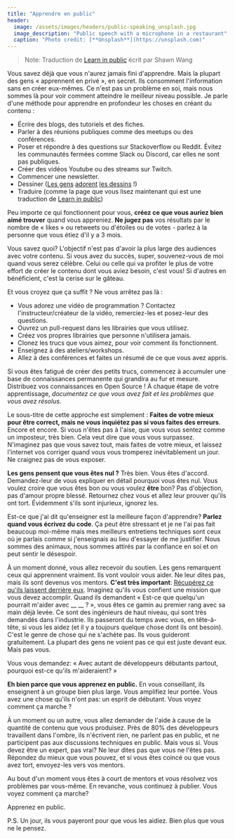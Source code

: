 ```yaml
---
title: "Apprendre en public"
header:
  image: /assets/images/headers/public-speaking_unsplash.jpg
  image_description: "Public speech with a microphone in a restaurant"
  caption: "Photo credit: [**Unsplash**](https://unsplash.com)"
---
```


> Note: Traduction de [Learn in public](https://www.swyx.io/learn-in-public/) écrit par Shawn Wang

Vous savez déjà que vous n'aurez jamais fini d'apprendre. Mais la plupart des gens « apprennent en privé », en secret. Ils consomment l'information sans en créer eux-mêmes. Ce n'est pas un problème en soi, mais nous sommes là pour voir comment atteindre le meilleur niveau possible.
Je parle d'une méthode pour apprendre en profondeur les choses en créant du contenu :
* Écrire des blogs, des tutoriels et des fiches.
* Parler à des réunions publiques comme des meetups ou des conférences.
* Poser et répondre à des questions sur Stackoverflow ou Reddit. Évitez les communautés fermées comme Slack ou Discord, car elles ne sont pas publiques.
* Créer des vidéos Youtube ou des streams sur Twitch.
* Commencer une newsletter.
* Dessiner ([Les gens](https://arkwright.github.io/scaling-react-server-side-rendering.html) [adorent](https://wizardzines.com/) [les dessins](https://code-cartoons.com/) !)
* Traduire (comme la page que vous lisez maintenant qui est une traduction de [Learn in public](https://www.swyx.io/learn-in-public/))

Peu importe ce qui fonctionnent pour vous, **créez ce que vous auriez bien aimé trouver** quand vous appreniez. **Ne jugez pas** vos résultats par le nombre de « likes » ou retweets ou d'étoiles ou de votes - parlez à la personne que vous étiez d'il y a 3 mois.

Vous savez quoi? L'objectif n'est pas d'avoir la plus large des audiences avec votre contenu. Si vous avez du succès, super, souvenez-vous de moi quand vous serez célèbre. Celui ou celle qui va profiter le plus de votre effort de créer le contenu dont vous aviez besoin, c'est vous! Si d'autres en bénéficient, c'est la cerise sur le gâteau.

Et vous croyez que ça suffit ? Ne vous arrêtez pas là :
* Vous adorez une vidéo de programmation ? Contactez l'instructeur/créateur de la vidéo, remerciez-les et posez-leur des questions.
* Ouvrez un pull-request dans les librairies que vous utilisez.
* Créez vos propres librairies que personne n'utilisera jamais.
* Clonez les trucs que vous aimez, pour voir comment ils fonctionnent.
* Enseignez à des ateliers/workshops.
* Allez à des conférences et faites un résumé de ce que vous avez appris.

Si vous êtes fatigué de créer des petits trucs, commencez à accumuler une base de connaissances permanente qui grandira au fur et mesure. Distribuez vos connaissances en Open Source ! À chaque étape de votre apprentissage, *documentez ce que vous avez fait et les problèmes que vous avez résolus.*

Le sous-titre de cette approche est simplement : **Faites de votre mieux pour être correct, mais ne vous inquiétez pas si vous faites des erreurs**. Encore et encore. Si vous n'êtes pas à l'aise, que vous vous sentez comme un imposteur, très bien. Cela veut dire que vous vous surpassez. N'imaginez pas que vous savez tout, mais faites de votre mieux, et laissez l'internet vos corriger quand vous vous tromperez inévitablement un jour. Ne craignez pas de vous exposer.

**Les gens pensent que vous êtes nul ?** Très bien. Vous êtes d'accord. Demandez-leur de vous expliquer en détail pourquoi vous êtes nul. Vous voulez croire que vous êtes bon ou vous voulez **être** bon? Pas d'objection, pas d'amour propre blessé. Retournez chez vous et allez leur prouver qu'ils ont tort. Évidemment s'ils sont injurieux, ignorez les.

Est-ce que j'ai dit qu'enseigner est la meilleure façon d'apprendre? **Parlez quand vous écrivez du code**. Ça peut être stressant et je ne l'ai pas fait beaucoup moi-même mais mes meilleurs entretiens techniques sont ceux où je parlais comme si j'enseignais au lieu d'essayer de me justifier. Nous sommes des animaux, nous sommes attirés par la confiance en soi et on peut sentir le désespoir.

À un moment donné, vous allez recevoir du soutien. Les gens remarquent ceux qui apprennent vraiment. Ils vont vouloir vous aider. Ne leur dites pas, mais ils sont devenus vos mentors. **C'est très important**: [Récupérez ce qu'ils laissent derrière eux](https://www.swyx.io/writing/learn-in-public-hack). Imaginez qu'ils vous confient une mission que vous devez accomplir. Quand ils demandent « Est-ce que quelqu'un pourrait m'aider avec __ __ ? », vous êtes ce gamin au premier rang avec sa main déjà levée. Ce sont des ingénieurs de haut niveau, qui sont très demandés dans l'industrie. Ils passeront du temps avec vous, en tête-à-tête, si vous les aidez (et il y a toujours quelque chose dont ils ont besoin). C'est le genre de chose qui ne s'achète pas. Ils vous guideront gratuitement. La plupart des gens ne voient pas ce qui est juste devant eux. Mais pas vous.

Vous vous demandez: « Avec autant de développeurs débutants partout, pourquoi est-ce qu'ils m'aideraient? »

**Eh bien parce que vous apprenez en public.** En vous conseillant, ils enseignent à un groupe bien plus large. Vous amplifiez leur portée. Vous avez une chose qu'ils n'ont pas: un esprit de débutant. Vous voyez comment ça marche ?

À un moment ou un autre, vous allez demander de l'aide à cause de la quantité de contenu que vous produisez. Près de 80% des développeurs travaillent dans l'ombre, ils n'écrivent rien, ne parlent pas en public, et ne participent pas aux discussions techniques en public. Mais vous si. Vous devez être un expert, pas vrai? Ne leur dites pas que vous ne l'êtes pas. Répondez du mieux que vous pouvez, et si vous êtes coincé ou que vous avez tort, envoyez-les vers vos mentors.

Au bout d'un moment vous êtes à court de mentors et vous résolvez vos problèmes par vous-même. En revanche, vous continuez à publier. Vous voyez comment ça marche?

Apprenez en public.

P.S. Un jour, ils vous payeront pour que vous les aidiez. Bien plus que vous ne le pensez.
